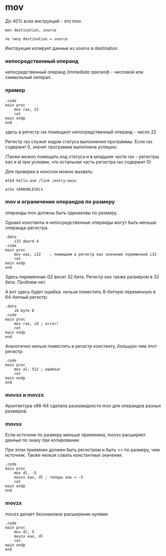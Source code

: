 # mov
До 40% всех инструкций - это mov.

```
mov destination, source

по типу destination = source
```
Инструкция копирует данные из source в destination.
### непосредственный операнд
непосредственный операнд (immediate operand) - числовой или символьный литерал.
### пример
```
.code
main proc
    mov rax, 22
    ret
main endp
end
```
здесь в регистр rax помещают непосредственный операнд - число 22

Регистр rax служит кодом статуса выполнения программы. Если rax содержит 0, значит программа выполнена успешно. 

(Также можно помещать код статуса и в младшие части rax - регистры eax и al при условии, что остальная часть регистра rax содержит 0)

Для проверки в консоли можно вызвать:
```
ml64 hello.asm /link /entry:main

echo %ERRORLEVEL%
```

### mov и ограничение операндов по размеру
операнды mov должны быть одинаковы по размеру. 

Однако константы и непосредственные операнды могут быть меньше операнда-регистра.

```
.data
    i32 dword 4
.code
main proc
    mov eax, i32    ; помещаем в регистр eax значение переменной i32
    ret
main endp
end
```
Здесь переменная i32 весит 32 бита. Регистр eax также размером в 32 бита. Проблем нет.

А вот здесь будет ошибка: нельзя поместить 8-битную переменную в 64-битный регистр:
```
.data
    i8 byte 8
.code
main proc
    mov rax, i8 ; error!
    ret
main endp
end
```

Аналогично нельзя поместить в регистр константу, большую чем этот регистр:
```
.code
main proc
    mov al, 512 ; ошибка!
    ret
main endp
end
```

### movsx и movzx
Архитектура x86-64 сделала разновидности mov для операндов разных размеров.

### movsx

Если источник по размеру меньше приемника, movsx расширяет данные по знаку при копировании.

При этом приемник должен быть регистром и быть >= по размеру, чем источник. Также нельзя совать константные значения.

```
.code
main proc
    mov dl, -5
    movsx eax, dl ; теперь eax = -5
    ret
main endp
end
```
### movzx
movzx делает беззнаковое расширение нулями:
```
.code
main proc
    mov dl, 5
    movzx eax, dl
    ret
main endp
end




